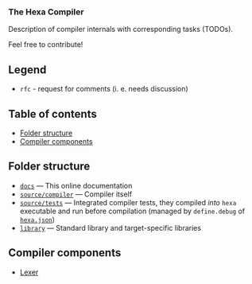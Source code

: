 ### The Hexa Compiler

Description of compiler internals with corresponding tasks (TODOs).

Feel free to contribute!

## Legend

- `rfc` - request for comments (i. e. needs discussion)

## Table of contents

- [Folder structure](#folder-structure)
- [Compiler components](#compiler-components)

## Folder structure

- [`docs`](https://github.com/hexalang/hexa/tree/master/docs) — This online documentation
- [`source/compiler`](https://github.com/hexalang/hexa/tree/master/source/compiler) — Compiler itself
- [`source/tests`](https://github.com/hexalang/hexa/tree/master/source/tests) — Integrated compiler tests, they compiled *into* `hexa` executable and run before compilation (managed by `define.debug` of [`hexa.json`](https://github.com/hexalang/hexa/blob/master/hexa.json))
- [`library`](https://github.com/hexalang/hexa/tree/master/library) — Standard library and target-specific libraries

## Compiler components

- [Lexer](lexer.md)
